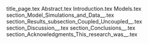 title_page.tex
Abstract.tex
Introduction.tex
Models.tex
section_Model_Simulations_and_Data__.tex
section_Results_subsection_Coupled_Uncoupled__.tex
section_Discussion__.tex
section_Conclusions__.tex
section_Acknowledgments_This_research_was__.tex